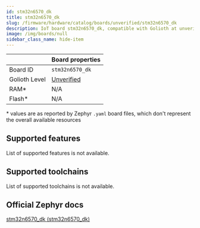```yaml
---
id: stm32n6570_dk
title: stm32n6570_dk
slug: /firmware/hardware/catalog/boards/unverified/stm32n6570_dk
description: IoT board stm32n6570_dk, compatible with Golioth at unverified level.
image: /img/boards/null
sidebar_class_name: hide-item
---
```


[//]: # (This is an auto-generated file, do not edit! Changes to it will be lost upon re-generation)



|                | Board properties     |
| -------------  | -------------------- |
| Board ID       | `stm32n6570_dk` |
| Golioth Level  | [Unverified](/firmware/hardware#unverified-boards) |
| RAM*           | N/A |
| Flash*         | N/A |

\* values are as reported by Zephyr `.yaml` board files, which don't represent the overall available resources



## Supported features

List of supported features is not available.

## Supported toolchains

List of supported toolchains is not available.

## Official Zephyr docs

[stm32n6570_dk (stm32n6570_dk)](https://docs.zephyrproject.org/latest/boards/st/stm32n6570_dk/doc/index.html)
